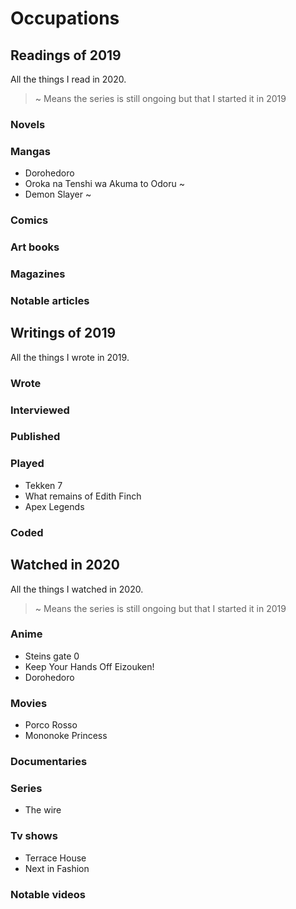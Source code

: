 # Occupations

## Readings of 2019

All the things I read in 2020.

> ~ Means the series is still ongoing but that I started it in 2019

### Novels

### Mangas

- Dorohedoro
- Oroka na Tenshi wa Akuma to Odoru ~
- Demon Slayer ~

### Comics

### Art books

### Magazines

### Notable articles

## Writings of 2019

All the things I wrote in 2019.

### Wrote

### Interviewed

### Published

### Played

- Tekken 7
- What remains of Edith Finch
- Apex Legends

### Coded

## Watched in 2020

All the things I watched in 2020.

> ~ Means the series is still ongoing but that I started it in 2019

### Anime

- Steins gate 0
- Keep Your Hands Off Eizouken!
- Dorohedoro

### Movies

- Porco Rosso
- Mononoke Princess

### Documentaries

### Series

- The wire

### Tv shows

- Terrace House
- Next in Fashion

### Notable videos
